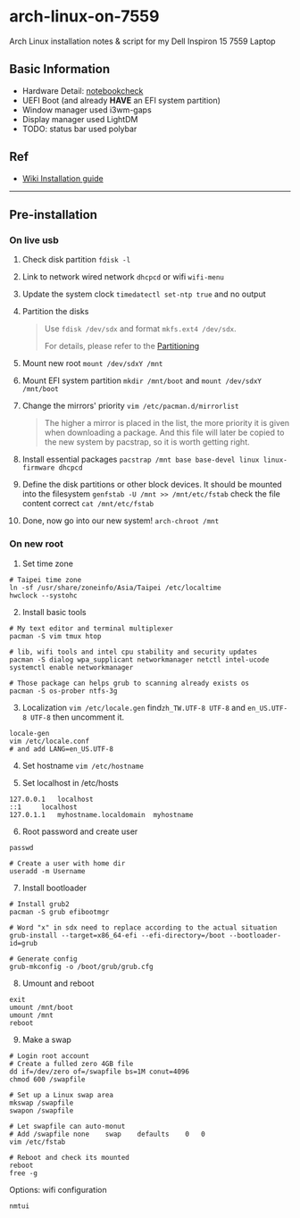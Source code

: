 # arch-linux-on-7559
Arch Linux installation notes &amp; script for my Dell Inspiron 15 7559 Laptop

## Basic Information
- Hardware Detail: [notebookcheck](https://www.notebookcheck.net/Dell-Inspiron-15-7559-Notebook-Review.154635.0.html)
- UEFI Boot (and already **HAVE** an EFI system partition)
- Window manager used i3wm-gaps
- Display manager used LightDM
- TODO: status bar used polybar

## Ref
- [Wiki Installation guide](https://wiki.archlinux.org/index.php/Installation_guide#Update_the_system_clock)

---
## 	Pre-installation

### On live usb

1. Check disk partition
``fdisk -l``

2. Link to network
wired network
``dhcpcd``
or wifi
``wifi-menu``

3. Update the system clock
``timedatectl set-ntp true``
and no output

4. Partition the disks
    > Use ``fdisk /dev/sdx`` and format ``mkfs.ext4 /dev/sdx``.
    > 
    > For details, please refer to the [Partitioning](https://wiki.archlinux.org/index.php/Partitioning)
    
5. Mount new root
``mount /dev/sdxY /mnt``

6. Mount EFI system partition
``mkdir /mnt/boot`` and ``mount /dev/sdxY /mnt/boot``

7. Change the mirrors' priority
``vim /etc/pacman.d/mirrorlist``
    > The higher a mirror is placed in the list, the more priority it is given when downloading a package.
    > And this file will later be copied to the new system by pacstrap, so it is worth getting right.

8. Install essential packages
``pacstrap /mnt base base-devel linux linux-firmware dhcpcd``

9. Define the disk partitions or other block devices. It should be mounted into the filesystem
``genfstab -U /mnt >> /mnt/etc/fstab``
check the file content correct
``cat /mnt/etc/fstab``

10. Done, now go into our new system!
``arch-chroot /mnt``

### On new root

1. Set time zone
````
# Taipei time zone
ln -sf /usr/share/zoneinfo/Asia/Taipei /etc/localtime
hwclock --systohc
````

2. Install basic tools
````
# My text editor and terminal multiplexer
pacman -S vim tmux htop

# lib, wifi tools and intel cpu stability and security updates
pacman -S dialog wpa_supplicant networkmanager netctl intel-ucode
systemctl enable networkmanager

# Those package can helps grub to scanning already exists os
pacman -S os-prober ntfs-3g
````

3. Localization
``
vim /etc/locale.gen
``
find``zh_TW.UTF-8 UTF-8`` and ``en_US.UTF-8 UTF-8`` then uncomment it.

````
locale-gen
vim /etc/locale.conf
# and add LANG=en_US.UTF-8
````

4. Set hostname
``
vim /etc/hostname
``

5. Set localhost in /etc/hosts

````
127.0.0.1	localhost
::1		localhost
127.0.1.1	myhostname.localdomain	myhostname
````

6. Root password and create user
````
passwd

# Create a user with home dir
useradd -m Username
````

7. Install bootloader
````
# Install grub2
pacman -S grub efibootmgr

# Word "x" in sdx need to replace according to the actual situation 
grub-install --target=x86_64-efi --efi-directory=/boot --bootloader-id=grub

# Generate config
grub-mkconfig -o /boot/grub/grub.cfg
````

8. Umount and reboot
````
exit
umount /mnt/boot
umount /mnt
reboot
````

9. Make a swap
````
# Login root account
# Create a fulled zero 4GB file
dd if=/dev/zero of=/swapfile bs=1M conut=4096
chmod 600 /swapfile

# Set up a Linux swap area
mkswap /swapfile
swapon /swapfile

# Let swapfile can auto-monut
# Add /swapfile	none	swap	defaults	0	0
vim /etc/fstab

# Reboot and check its mounted
reboot
free -g
````

Options: wifi configuration
````
nmtui
````
